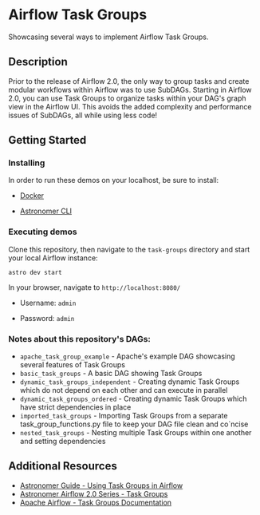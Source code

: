 # Airflow Task Groups

Showcasing several ways to implement Airflow Task Groups.

## Description

Prior to the release of Airflow 2.0, the only way to group tasks and create modular workflows within Airflow was to use SubDAGs. Starting in Airflow 2.0, you can use Task Groups to organize tasks within your DAG's graph view in the Airflow UI. This avoids the added complexity and performance issues of SubDAGs, all while using less code!

## Getting Started


### Installing

In order to run these demos on your localhost, be sure to install:

* [Docker](https://www.docker.com/products/docker-desktop)

* [Astronomer CLI](https://www.astronomer.io/docs/cloud/stable/resources/cli-reference)


### Executing demos

Clone this repository, then navigate to the ```task-groups``` directory and start your local Airflow instance:
```
astro dev start
```

In your browser, navigate to ```http://localhost:8080/```

* Username: ```admin```

* Password: ```admin```


### Notes about this repository's DAGs:

* `apache_task_group_example` - Apache's example DAG showcasing several features of Task Groups
* `basic_task_groups` - A basic DAG showing Task Groups
* `dynamic_task_groups_independent` - Creating dynamic Task Groups which do not depend on each other and can execute in parallel
* `dynamic_task_groups_ordered` - Creating dynamic Task Groups which have strict dependencies in place
* `imported_task_groups` - Importing Task Groups from a separate task_group_functions.py file to keep your DAG file clean and co`ncise
* `nested_task_groups` - Nesting multiple Task Groups within one another and setting dependencies


## Additional Resources

* [Astronomer Guide - Using Task Groups in Airflow](https://www.astronomer.io/guides/task-groups)
* [Astronomer Airflow 2.0 Series - Task Groups](https://www.youtube.com/watch?v=e81DIxUmeYA)
* [Apache Airflow - Task Groups Documentation](https://airflow.apache.org/docs/apache-airflow/stable/concepts/dags.html#taskgroups)

